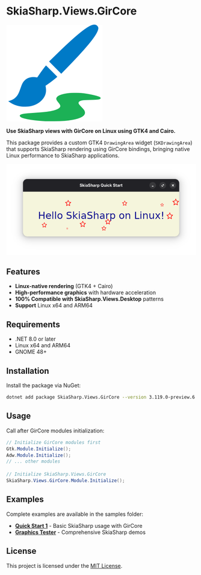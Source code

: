 # SkiaSharp.Views.GirCore

![SkiaSharp.Views.GirCore](/assets/nuget/SkiaSharp.Views.GirCore.svg)

**Use SkiaSharp views with GirCore on Linux using GTK4 and Cairo.**

This package provides a custom GTK4 `DrawingArea` widget (`SKDrawingArea`) that supports SkiaSharp rendering using GirCore bindings, bringing native Linux performance to SkiaSharp applications.

![Quick Start 1](/assets/QuickStart1.png)

## Features

- **Linux-native rendering** (GTK4 + Cairo)
- **High-performance graphics** with hardware acceleration
- **100% Compatible with SkiaSharp.Views.Desktop** patterns
- **Support** Linux x64 and ARM64

## Requirements

- .NET 8.0 or later
- Linux x64 and ARM64
- GNOME 48+

## Installation

Install the package via NuGet:

```bash
dotnet add package SkiaSharp.Views.GirCore --version 3.119.0-preview.6
```

## Usage

Call after GirCore modules initialization:

```csharp
// Initialize GirCore modules first
Gtk.Module.Initialize();
Adw.Module.Initialize();
// ... other modules

// Initialize SkiaSharp.Views.GirCore
SkiaSharp.Views.GirCore.Module.Initialize();
```

## Examples

Complete examples are available in the samples folder:

- **[Quick Start 1](/samples/GraphicsTester.Skia.GirCore/Program.cs)** - Basic SkiaSharp usage with GirCore
- **[Graphics Tester](/samples/GraphicsTester.Skia.GirCore/Program.cs)** - Comprehensive SkiaSharp demos

## License

This project is licensed under the [MIT License](/LICENSE).
